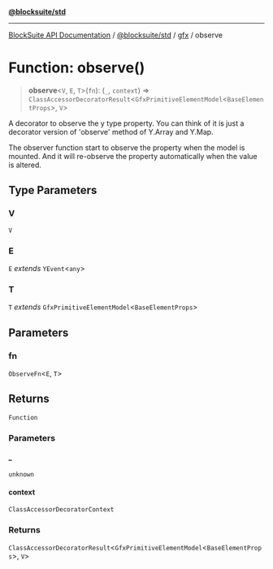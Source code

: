[**@blocksuite/std**](../../../../@blocksuite/std/README.md)

***

[BlockSuite API Documentation](../../../../README.md) / [@blocksuite/std](../../README.md) / [gfx](../README.md) / observe

# Function: observe()

> **observe**\<`V`, `E`, `T`\>(`fn`): (`_`, `context`) => `ClassAccessorDecoratorResult`\<`GfxPrimitiveElementModel`\<`BaseElementProps`\>, `V`\>

A decorator to observe the y type property.
You can think of it is just a decorator version of 'observe' method of Y.Array and Y.Map.

The observer function start to observe the property when the model is mounted. And it will
re-observe the property automatically when the value is altered.

## Type Parameters

### V

`V`

### E

`E` *extends* `YEvent`\<`any`\>

### T

`T` *extends* `GfxPrimitiveElementModel`\<`BaseElementProps`\>

## Parameters

### fn

`ObserveFn`\<`E`, `T`\>

## Returns

`Function`

### Parameters

#### \_

`unknown`

#### context

`ClassAccessorDecoratorContext`

### Returns

`ClassAccessorDecoratorResult`\<`GfxPrimitiveElementModel`\<`BaseElementProps`\>, `V`\>
